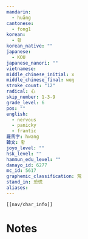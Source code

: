 ```yaml
---
mandarin:
  - huāng
cantonese:
  - fong1
korean:
  - 황
korean_native: ""
japanese:
  - KOU
japanese_nanori: ""
vietnamese:
middle_chinese_initial: x
middle_chinese_final: wɑŋ
stroke_count: "12"
radical: 心
skip_number: 1-3-9
grade_level: 6
pos: ""
english:
  - nervous
  - panicky
  - frantic
羅馬字: hwang
韓文: 황
joyo_level: ""
hsk_level: ""
hanmun_edu_level: ""
danayo_id: 6277
mc_id: 5617
graphemic_classification: 荒
stand_in: 恐慌
aliases:
---
```

```meta-bind-embed
[[nav/char_info]]
```

# Notes
